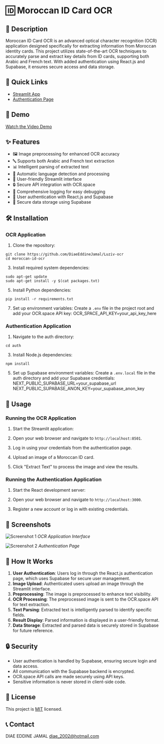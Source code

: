 # 🆔 Moroccan ID Card OCR


## 📖 Description

Moroccan ID Card OCR is an advanced optical character recognition (OCR) application designed specifically for extracting information from Moroccan identity cards. This project utilizes state-of-the-art OCR techniques to accurately parse and extract key details from ID cards, supporting both Arabic and French text. With added authentication using React.js and Supabase, it ensures secure access and data storage.

## 🔗 Quick Links

- [Streamlit App](https://luziv-ocrx.streamlit.app/)
- [Authentication Page](https://auth-for-ocr.vercel.app/)

## 🎥 Demo

[Watch the Video Demo](https://github.com/user-attachments/assets/c3d18bdd-5b33-4683-af1f-3ed18988b32c)



## ✨ Features

- 🖼️ Image preprocessing for enhanced OCR accuracy
- 🔤 Supports both Arabic and French text extraction
- 📊 Intelligent parsing of extracted text
- 🔄 Automatic language detection and processing
- 📱 User-friendly Streamlit interface
- 🔒 Secure API integration with OCR.space
- 📜 Comprehensive logging for easy debugging
- 🔐 User authentication with React.js and Supabase
- 💾 Secure data storage using Supabase

## 🛠️ Installation

### OCR Application

1. Clone the repository:
```
git clone https://github.com/DiaeEddineJamal/Luziv-ocr
cd moroccan-id-ocr
```

3. Install required system dependencies:
```
sudo apt-get update
sudo apt-get install -y $(cat packages.txt)
```

 
5. Install Python dependencies:
```
pip install -r requirements.txt
```

7. Set up environment variables:
Create a `.env` file in the project root and add your OCR.space API key:
OCR_SPACE_API_KEY=your_api_key_here

### Authentication Application

1. Navigate to the auth directory:
```
cd auth
```

3. Install Node.js dependencies:
```
npm install
```
5. Set up Supabase environment variables:
Create a `.env.local` file in the auth directory and add your Supabase credentials:
NEXT_PUBLIC_SUPABASE_URL=your_supabase_url
NEXT_PUBLIC_SUPABASE_ANON_KEY=your_supabase_anon_key

## 🚀 Usage

### Running the OCR Application

1. Start the Streamlit application:

2. Open your web browser and navigate to `http://localhost:8501`.

3. Log in using your credentials from the authentication page.

4. Upload an image of a Moroccan ID card.

5. Click "Extract Text" to process the image and view the results.

### Running the Authentication Application

1. Start the React development server:

2. Open your web browser and navigate to `http://localhost:3000`.

3. Register a new account or log in with existing credentials.

## 📸 Screenshots

![Screenshot 1](https://i.ibb.co/CVkQ0H9/streamdemo.png)
*OCR Application Interface*

![Screenshot 2](https://i.ibb.co/9qMJ5mJ/authdemo.png)
*Authentication Page*

## 🧠 How It Works

1. **User Authentication**: Users log in through the React.js authentication page, which uses Supabase for secure user management.
2. **Image Upload**: Authenticated users upload an image through the Streamlit interface.
3. **Preprocessing**: The image is preprocessed to enhance text visibility.
4. **OCR Processing**: The preprocessed image is sent to the OCR.space API for text extraction.
5. **Text Parsing**: Extracted text is intelligently parsed to identify specific fields.
6. **Result Display**: Parsed information is displayed in a user-friendly format.
7. **Data Storage**: Extracted and parsed data is securely stored in Supabase for future reference.

## 🔒 Security

- User authentication is handled by Supabase, ensuring secure login and data access.
- All communication with the Supabase backend is encrypted.
- OCR.space API calls are made securely using API keys.
- Sensitive information is never stored in client-side code.


## 📄 License

This project is [MIT](https://choosealicense.com/licenses/mit/) licensed.

## 📞 Contact

DIAE EDDINE JAMAL  diae_2002@hotmail.com


